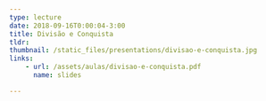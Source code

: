 ```yaml
---
type: lecture
date: 2018-09-16T0:00:04-3:00
title: Divisão e Conquista
tldr: 
thumbnail: /static_files/presentations/divisao-e-conquista.jpg
links: 
    - url: /assets/aulas/divisao-e-conquista.pdf
      name: slides

---
```


<!-- **Suggested Readings:**
- [Readings 1](http://example.com)
- [Readings 2](http://example.com) -->
